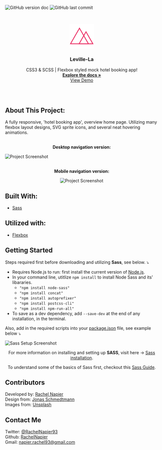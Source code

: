 <!-- PROJECT SHIELDS -->

![GitHub version doc](https://img.shields.io/badge/Version-1.0.0-red)
![GitHub last commit](https://img.shields.io/github/last-commit/RachelNapier/leville-la?style=flat-square)

<!-- PROJECT LOGO -->

<br />
<p align="center">
  <a href="https://rachelnapier.github.io/leville-la/">
    <img src="img/favicon.png" alt="Logo" width="80" height="80">
  </a>

  <h3 align="center"><strong>Leville-La</strong></h3>

  <p align="center">
        CSS3 & SCSS | Flexbox styled mock hotel booking app!
    <br />
    <a href="https://github.com/RachelNapier/leville-la"><strong>Explore the docs »</strong></a>
    <br />
    <a href=" https://rachelnapier.github.io/leville-la/">View Demo</a>
  </p>
</p>
<br>
<br>

<!-- ABOUT -->

## <strong>About This Project:</strong>

A fully responsive, 'hotel booking app', overview home page. Utilizing many flexbox layout designs, SVG sprite icons, and several neat hovering animations.
<br>
<br>

<p align="center"><strong>Desktop navigation version:</strong></p>

![Project Screenshot](img/demo-lg.gif)
<br>
<br>

<p align="center"><strong>Mobile navigation version:</strong></
<br>

<div align="center">

![Project Screenshot](img/demo-sm.gif)

</div>

## <strong>Built With:</strong>

- [Sass](https://sass-lang.com/)

## <strong>Utilized with:</strong>

- [Flexbox](https://developer.mozilla.org/en-US/docs/Web/CSS/CSS_Flexible_Box_Layout/Basic_Concepts_of_Flexbox)

<!-- GETTING STARTED -->

## <strong>Getting Started</strong>

Steps required first before downloading and utilizing <strong>Sass</strong>, see below. ⤵

- Requires Node.js to run: first install the current version of [Node.js](https://nodejs.org/en/).
- In your command line, utitlize <code>npm install</code> to install Node Sass and its' libararies.
  - <code>"npm install node-sass"</code>
  - <code>"npm install concat"</code>
  - <code>"npm install autoprefixer"</code>
  - <code>"npm install postcss-cli"</code>
  - <code>"npm install npm-run-all"</code>
- To save as a dev dependency, add <code>--save-dev</code> at the end of any installation, in the terminal.

Also, add in the required scripts into your <u>package.json</u> file, see example below ⤵

![Sass Setup Screenshot](imgs/ss-1.png)

<div align="center">

For more information on installing and setting up <strong>SASS</strong>, visit here → [Sass installation](https://sass-lang.com/install).

To understand some of the basics of Sass first, checkout this [Sass Guide](https://sass-lang.com/guide).

</div>

<!-- CONTRIBUTORS -->

## <strong>Contributors</strong>

Developed by: [Rachel Napier](https://github.com/RachelNapier)<br>
Design from: [Jonas Schmedtmann](https://www.udemy.com/user/jonasschmedtmann/)<br>
Images from: [Unsplash](https://unsplash.com/)

<!-- CONTACT -->

## <strong>Contact Me</strong>

Twitter: [@RachelNapier93](https://twitter.com/RachelNapier93)<br>
Github: [RachelNapier](https://github.com/RachelNapier)<br>
Gmail: napier.rachel93@gmail.com
